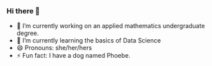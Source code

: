 ### Hi there 👋

<!--
**Emesg/Emesg** is a ✨ _special_ ✨ repository because its `README.md` (this file) appears on your GitHub profile.

Here are some ideas to get you started:
-->
- 🔭 I’m currently working on an applied mathematics undergraduate degree.
- 🌱 I’m currently learning the basics of Data Science
- 😄 Pronouns: she/her/hers
- ⚡ Fun fact: I have a dog named Phoebe.

